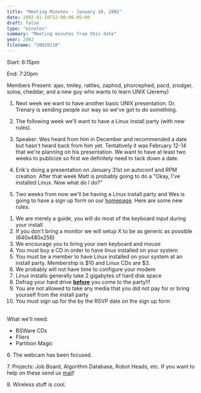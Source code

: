 ```yaml
---
title: "Meeting Minutes - January 10, 2002"
date: 2002-01-10T12:00:00-05:00
draft: false
type: "minutes"
summary: "Meeting minutes from this date"
year: 2002
filename: "20020110"
---
```


Start: 6:15pm </p><p>
End: 7:20pm </p><p>
Members Present: ajax, tmiley, rattles, zaphod, phorcephed, pacd, zrodger, soloa, cheddar,  and a new guy who wants to learn UNIX (Jeremy) </p><p>
1. Next week we want to have another basic UNIX presentation.  Dr. Trenary is sending people our way so we've got to do something. </p><p>
2. The following week we'll want to have a Linux install party (with new rules). </p><p>
3. Speaker: Wes heard from him in December and recommended a date but hasn't heard back from him yet. Tentatively it was February 12-14 that we're planning on his presentation.  We want to have at least two weeks to publicize so first we definitely need to tack down a date. </p><p>
4. Erik's doing a presentation on January 31st on autoconf and RPM creation.  After that week Matt is probably going to do a "Okay, I've installed Linux. Now what do I do?" </p><p>
5. Two weeks from now we'll be having a Linux install party and Wes is going to have a sign up form on our <a href="http://yakko.cs.wmich.edu">homepage</a>.  Here are some new rules: </p><p>
<ol> <li>We are merely a guide, you will do most of the keyboard input during your install</li> <li>If you don't bring a monitor we will setup X to be as generic as possible (640x480x256)</li> <li>We encourage you to bring your own keyboard and mouse</li> <li>You must buy a CD in order to have linux installed on your system</li> <li>You must be a member to have Linux installed on your system at an install party.  Membership is $10 and Linux CDs are $3.</li> <li>We probably will not have time to configure your modem</li> <li>Linux installs generally take 2 gigabytes of hard disk space</li> <li>Defrag your hard drive <b><u>before</u></b> you come to the party!!!</li> <li>You are not allowed to take any media that you did not pay for or bring yourself from the install party</li> <li>You must sign up for the by the RSVP date on the sign up form</li> </ol> </p><p>
<br>What we'll need: </p><p>
<ul> <li>BSWare CDs</li> <li>Fliers</li> <li>Partition Magic</li> </ul> </p><p>
6. The webcam has been focused. </p><p>
7. Projects: Job Board, Algorithm Database, Robot Heads, etc.  If you want to help on these send us  <a href="mailto:services@yakko.cs.wmich.edu">mail</a>! </p><p>
8. Wireless stuff is cool. </p>
